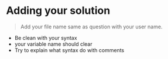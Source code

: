# Adding your solution

> Add your file name same as question with your user name.

- Be clean with your syntax
- your variable name should clear
- Try to explain what syntax do with comments
